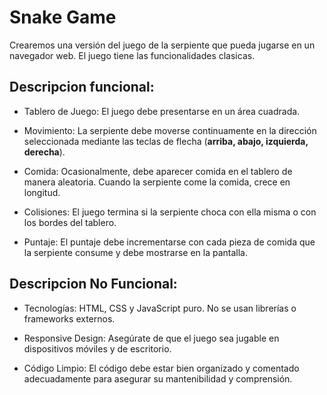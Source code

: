# Snake Game

Crearemos una versión del juego de la serpiente que pueda jugarse en un navegador web. El juego tiene las funcionalidades clasicas.

## Descripcion funcional:

- Tablero de Juego: El juego debe presentarse en un área cuadrada.

- Movimiento: La serpiente debe moverse continuamente en la dirección seleccionada mediante las teclas de flecha (**arriba, abajo, izquierda, derecha**).

- Comida: Ocasionalmente, debe aparecer comida en el tablero de manera aleatoria. Cuando la serpiente come la comida, crece en longitud.

- Colisiones: El juego termina si la serpiente choca con ella misma o con los bordes del tablero.

- Puntaje: El puntaje debe incrementarse con cada pieza de comida que la serpiente consume y debe mostrarse en la pantalla.

## Descripcion No Funcional:

- Tecnologías: HTML, CSS y JavaScript puro. No se usan librerías o frameworks externos.

- Responsive Design: Asegúrate de que el juego sea jugable en dispositivos móviles y de escritorio.

- Código Limpio: El código debe estar bien organizado y comentado adecuadamente para asegurar su mantenibilidad y comprensión.
